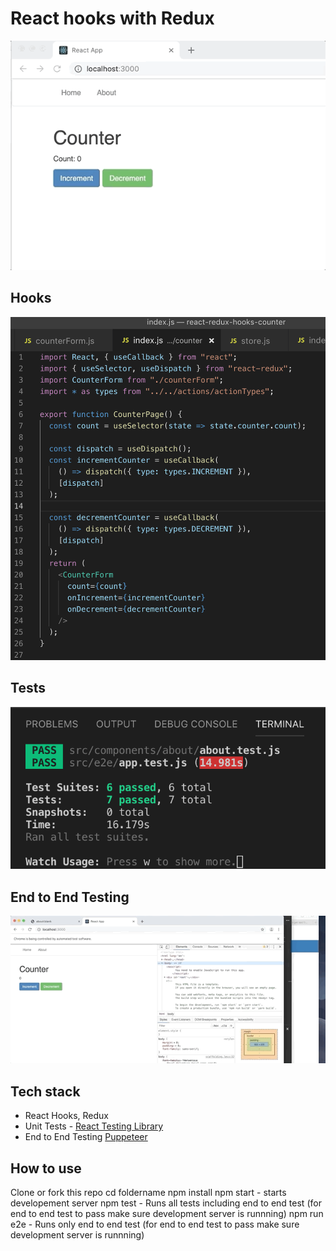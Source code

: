 # React hooks with Redux

![demo](https://raw.githubusercontent.com/asifsha/react-redux-hooks-counter/master/demo/demo.gif)

## Hooks

![demo](https://raw.githubusercontent.com/asifsha/react-redux-hooks-counter/master/demo/hooks.png)

## Tests

![demo](https://raw.githubusercontent.com/asifsha/react-redux-hooks-counter/master/demo/tests.png)

## End to End Testing

![demo](https://raw.githubusercontent.com/asifsha/react-redux-hooks-counter/master/demo/e2e-light1.gif)

## Tech stack
- React Hooks, Redux
- Unit Tests - [React Testing Library](https://github.com/testing-library/react-testing-library)
- End to End Testing [Puppeteer](https://github.com/GoogleChrome/puppeteer)
 

## How to use
Clone or fork this repo
cd foldername
npm install
npm start - starts developement server
npm test - Runs all tests including end to end test (for end to end test to pass make sure development server is runnning)
npm run e2e - Runs only end to end test (for end to end test to pass make sure development server is runnning)


